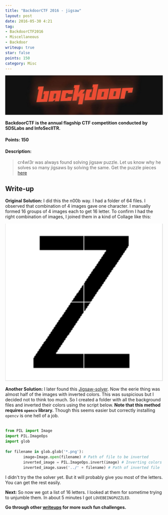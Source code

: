 ```yaml
---
title: "BackdoorCTF 2016 - jigsaw"
layout: post
date: 2016-05-30 4:21
tag:
- BackdoorCTF2016
- Miscellaneous
- Backdoor
writeup: true
star: false
points: 150
category: Misc
---
```


![Backdoor Logo](/assets/images/backdoorctf16/logo.png)

**BackdoorCTF is the annual flagship CTF competition conducted by SDSLabs and InfoSecIITR.**

#### Points: 150

#### Description:

> cr4wl3r was always found solving jigsaw puzzle. Let us know why he solves so many jigsaws by solving the same. Get the puzzle pieces [here](http://hack.bckdr.in/JIGSAW/jigsaw.tar.gz)

## Write-up

**Original Solution:** I did this the n00b way. I had a folder of 64 files. I observed that combination of 4 images gave one character. I manually formed 16 groups of 4 images each to get 16 letter. To confirm I had the right combination of images, I joined them in a kind of Collage like this:

![Collage letter](/assets/images/backdoorctf16/collage1.png)

**Another Solution:** I later found this [Jigsaw-solver](https://github.com/biswajitsc/jigsaw-solver). Now the eerie thing was almost half of the images with inverted colors. This was suspicious but I decided not to think too much. So I created a folder with all the background files and inverted their colors using the script below. **Note that this method requires `opencv` library.** Though this seems easier but correctly installing `opencv` is one hell of a job.

~~~python

from PIL import Image
import PIL.ImageOps
import glob

for filename in glob.glob('*.png'):
        image=Image.open(filename) # Path of file to be inverted
        inverted_image = PIL.ImageOps.invert(image) # Inverting colors
        inverted_image.save('../' + filename) # Path of inverted file
~~~

I didn't try the the solver yet. But it will probably give you most of the letters. You can get the rest easily.

**Next:** So now we got a list of 16 letters. I looked at them for sometime trying to unjumble them. In about 5 minutes I got `LOVEBEINGPUZZLED`.

**Go through other [writeups](../) for more such fun challenges.**
